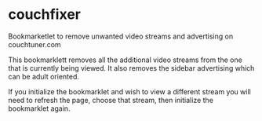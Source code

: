 couchfixer
==========

Bookmarketlet to remove unwanted video streams and advertising on couchtuner.com

This bookmarklett removes all the additional video streams from the one that is currently being viewed. It also removes the sidebar advertising which can be adult oriented.

If you  initialize the bookmarklet and wish to view a different stream you will need to refresh the page, choose that stream, then initialize the bookmarklet again.
